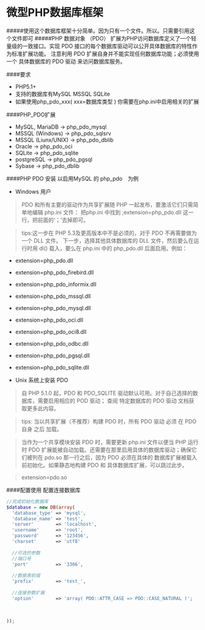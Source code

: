 微型PHP数据库框架
==
#####使用这个数据库框架十分简单。因为只有一个文件。所以。只需要引用这个文件即可
#####PHP 数据对象 （PDO） 扩展为PHP访问数据库定义了一个轻量级的一致接口。实现 PDO 接口的每个数据库驱动可以公开具体数据库的特性作为标准扩展功能。 注意利用 PDO 扩展自身并不能实现任何数据库功能；必须使用一个 具体数据库的 PDO 驱动 来访问数据库服务。 

####要求
* PHP5.1+
* 支持的数据库有MySQL MSSQL SQLite
* 如果使用php_pdo_xxx( xxx=数据库类型 ) 你需要在php.ini中启用相关的扩展

####PHP_PDO扩展

* MySQL, MariaDB -> php_pdo_mysql
* MSSQL (Windows) -> php_pdo_sqlsrv
* MSSQL (Liunx/UNIX) -> php_pdo_dblib
* Oracle -> php_pdo_oci
* SQLite -> php_pdo_sqlite
* postgreSQL -> php_pdo_pgsql
* Sybase -> php_pdo_dblib


####PHP PDO 安装
以启用MySQL 的 php_pdo　为例

* Windows 用户

>PDO 和所有主要的驱动作为共享扩展随 PHP 一起发布，要激活它们只需简单地编辑 php.ini 文件： 
把php.ini 中找到 ;extension=php_pdo.dll 这一行，把前面的‘；’去掉即可。

>tips:这一步在 PHP 5.3及更高版本中不是必须的，对于 PDO 不再需要做为一个 DLL 文件。 
>下一步，选择其他具体数据库的 DLL 文件，然后要么在运行时用 dl() 载入，要么在 php.ini 中的 php_pdo.dll 后面启用。例如： 
* extension=php_pdo.dll
* extension=php_pdo_firebird.dll
* extension=php_pdo_informix.dll
* extension=php_pdo_mssql.dll
* extension=php_pdo_mysql.dll
* extension=php_pdo_oci.dll
* extension=php_pdo_oci8.dll
* extension=php_pdo_odbc.dll
* extension=php_pdo_pgsql.dll
* extension=php_pdo_sqlite.dll  
  
* Unix 系统上安装 PDO 

>自 PHP 5.1.0 起，PDO 和 PDO_SQLITE 驱动默认可用。对于自己选择的数据库，需要启用相应的 POD 驱动； 查阅 特定数据库的 PDO 驱动 文档获取更多此内容。 

>tips:
当以共享扩展（不推荐）构建 PDO 时，所有 PDO 驱动 必须 在 PDO 自身 之后 加载。 

>当作为一个共享模块安装 PDO 时，需要更新 php.ini 文件以便当 PHP 运行时 PDO 扩展能被自动加载。还需要在那里启用具体的数据库驱动；确保它们被列在 pdo.so 那一行之后，因为 PDO 必须在具体的 数据库扩展被载入前初始化。如果静态地构建 PDO 和 具体数据库扩展，可以跳过此步。 

>extension=pdo.so 


####配置使用
配置连接数据库
```php
//完成初始化数据库
$database = new DB(array(
  'database_type' => 'mysql',
  'database_name' => 'test',
  'server'        => 'localhost',
  'username'      => 'root',
  'password'      => '123456',
  'charset'       => 'utf8'
  
  //可选的参数
  //端口号
  'port'          => '3306',
  
  //数据表前缀
  'prefix'        => 'test_',
  
  //连接参数扩展
  'option'        => 'array( PDO::ATTR_CASE => PDO::CASE_NATURAL )';
  
  
  
));



```


